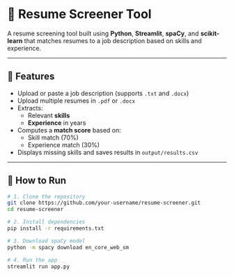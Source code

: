 # 📄 Resume Screener Tool

A resume screening tool built using **Python**, **Streamlit**, **spaCy**, and **scikit-learn** that matches resumes to a job description based on skills and experience.

---

## 🚀 Features

- Upload or paste a job description (supports `.txt` and `.docx`)
- Upload multiple resumes in `.pdf` or `.docx`
- Extracts:
  - Relevant **skills**
  - **Experience** in years
- Computes a **match score** based on:
  - Skill match (70%)
  - Experience match (30%)
- Displays missing skills and saves results in `output/results.csv`

---

## 📂 How to Run

```bash
# 1. Clone the repository
git clone https://github.com/your-username/resume-screener.git
cd resume-screener

# 2. Install dependencies
pip install -r requirements.txt

# 3. Download spaCy model
python -m spacy download en_core_web_sm

# 4. Run the app
streamlit run app.py
